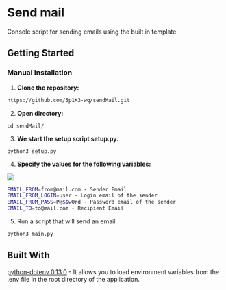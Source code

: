 # Send mail

Console script for sending emails using the built in template.

## Getting Started

### Manual Installation

1. **Clone the repository:**

```bash
https://github.com/5p1K3-wq/sendMail.git
```
2. **Open directory:**

`cd sendMail/`

3. **We start the setup script setup.py.**

`python3 setup.py`

4. **Specify the values for the following variables:**

![](https://imgur.com/MO2c97s.png)

```bash
EMAIL_FROM=from@mail.com - Sender Email
EMAIL_FROM_LOGIN=user - Login email of the sender
EMAIL_FROM_PASS=P@$$w0rd - Password email of the sender
EMAIL_TO=to@mail.com - Recipient Email
```
5. Run a script that will send an email

```bash
python3 main.py
```

## Built With

[python-dotenv 0.13.0](https://pypi.org/project/python-dotenv/) - It allows you to load environment variables from the .env file in the root directory of the application.